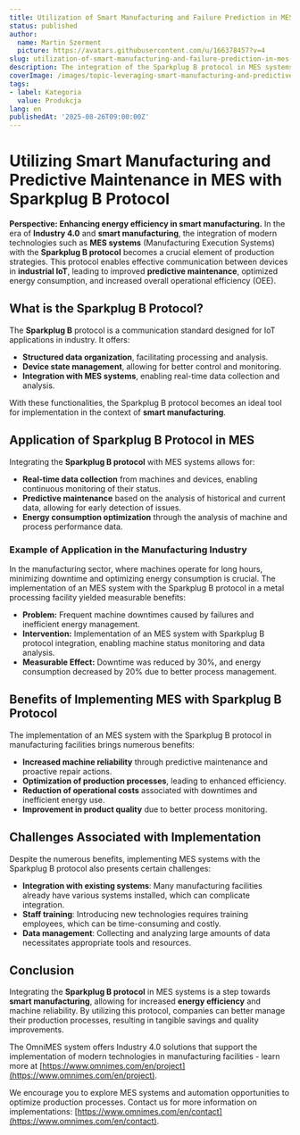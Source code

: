 ```yaml
---
title: Utilization of Smart Manufacturing and Failure Prediction in MES with Sparkplug B Protocol
status: published
author:
  name: Martin Szerment
  picture: https://avatars.githubusercontent.com/u/166378457?v=4
slug: utilization-of-smart-manufacturing-and-failure-prediction-in-mes-with-sparkplug-b-protocol
description: The integration of the Sparkplug B protocol in MES systems enhances energy efficiency and reliability in production.
coverImage: /images/topic-leveraging-smart-manufacturing-and-predictive-maintenance-through-mes-implementing-sparkplug-b-protocol-for-energy.png
tags:
- label: Kategoria
  value: Produkcja
lang: en
publishedAt: '2025-08-26T09:00:00Z'
---
```

# Utilizing Smart Manufacturing and Predictive Maintenance in MES with Sparkplug B Protocol

**Perspective: Enhancing energy efficiency in smart manufacturing.** In the era of **Industry 4.0** and **smart manufacturing**, the integration of modern technologies such as **MES systems** (Manufacturing Execution Systems) with the **Sparkplug B protocol** becomes a crucial element of production strategies. This protocol enables effective communication between devices in **industrial IoT**, leading to improved **predictive maintenance**, optimized energy consumption, and increased overall operational efficiency (OEE).

## What is the Sparkplug B Protocol?
The **Sparkplug B** protocol is a communication standard designed for IoT applications in industry. It offers:
- **Structured data organization**, facilitating processing and analysis.
- **Device state management**, allowing for better control and monitoring.
- **Integration with MES systems**, enabling real-time data collection and analysis.

With these functionalities, the Sparkplug B protocol becomes an ideal tool for implementation in the context of **smart manufacturing**.

## Application of Sparkplug B Protocol in MES
Integrating the **Sparkplug B protocol** with MES systems allows for:
- **Real-time data collection** from machines and devices, enabling continuous monitoring of their status.
- **Predictive maintenance** based on the analysis of historical and current data, allowing for early detection of issues.
- **Energy consumption optimization** through the analysis of machine and process performance data.

### Example of Application in the Manufacturing Industry
In the manufacturing sector, where machines operate for long hours, minimizing downtime and optimizing energy consumption is crucial. The implementation of an MES system with the Sparkplug B protocol in a metal processing facility yielded measurable benefits:

- **Problem:** Frequent machine downtimes caused by failures and inefficient energy management.
- **Intervention:** Implementation of an MES system with Sparkplug B protocol integration, enabling machine status monitoring and data analysis.
- **Measurable Effect:** Downtime was reduced by 30%, and energy consumption decreased by 20% due to better process management.

## Benefits of Implementing MES with Sparkplug B Protocol
The implementation of an MES system with the Sparkplug B protocol in manufacturing facilities brings numerous benefits:
- **Increased machine reliability** through predictive maintenance and proactive repair actions.
- **Optimization of production processes**, leading to enhanced efficiency.
- **Reduction of operational costs** associated with downtimes and inefficient energy use.
- **Improvement in product quality** due to better process monitoring.

## Challenges Associated with Implementation
Despite the numerous benefits, implementing MES systems with the Sparkplug B protocol also presents certain challenges:
- **Integration with existing systems**: Many manufacturing facilities already have various systems installed, which can complicate integration.
- **Staff training**: Introducing new technologies requires training employees, which can be time-consuming and costly.
- **Data management**: Collecting and analyzing large amounts of data necessitates appropriate tools and resources.

## Conclusion
Integrating the **Sparkplug B protocol** in MES systems is a step towards **smart manufacturing**, allowing for increased **energy efficiency** and machine reliability. By utilizing this protocol, companies can better manage their production processes, resulting in tangible savings and quality improvements.

The OmniMES system offers Industry 4.0 solutions that support the implementation of modern technologies in manufacturing facilities - learn more at [https://www.omnimes.com/en/project](https://www.omnimes.com/en/project).

We encourage you to explore MES systems and automation opportunities to optimize production processes. Contact us for more information on implementations: [https://www.omnimes.com/en/contact](https://www.omnimes.com/en/contact).
